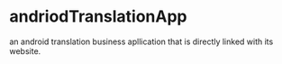 # andriodTranslationApp
an android translation business apllication that is directly linked with its website.
